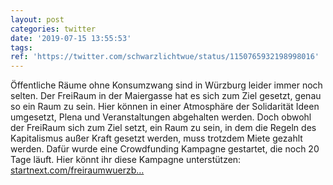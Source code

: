 ```yaml
---
layout: post
categories: twitter
date: '2019-07-15 13:55:53'
tags: 
ref: 'https://twitter.com/schwarzlichtwue/status/1150765932198998016'
---
```

Öffentliche Räume ohne Konsumzwang sind in Würzburg leider immer noch selten. Der FreiRaum in der Maiergasse hat es sich zum Ziel gesetzt, genau so ein Raum zu sein. Hier können in einer Atmosphäre der Solidarität Ideen umgesetzt, Plena und Veranstaltungen abgehalten werden. 
Doch obwohl der FreiRaum sich zum Ziel setzt, ein Raum zu sein, in dem die Regeln des Kapitalismus außer Kraft gesetzt werden, muss trotzdem Miete gezahlt werden. Dafür wurde eine Crowdfunding Kampagne gestartet, die noch 20 Tage läuft. 
Hier könnt ihr diese Kampagne unterstützen: [startnext.com/freiraumwuerzb…](https://www.startnext.com/freiraumwuerzburg)

